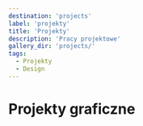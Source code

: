 ```yaml
---
destination: 'projects'
label: 'projekty'
title: 'Projekty'
description: 'Pracy projektowe'
gallery_dir: 'projects/'
tags:
  - Projekty
  - Design
---
```


# Projekty graficzne

